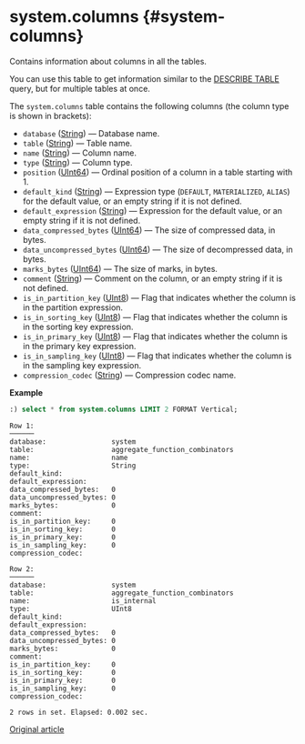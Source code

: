 # system.columns {#system-columns}

Contains information about columns in all the tables.

You can use this table to get information similar to the [DESCRIBE TABLE](../../sql-reference/statements/misc.md#misc-describe-table) query, but for multiple tables at once.

The `system.columns` table contains the following columns (the column type is shown in brackets):

-   `database` ([String](../../sql-reference/data-types/string.md)) — Database name.
-   `table` ([String](../../sql-reference/data-types/string.md)) — Table name.
-   `name` ([String](../../sql-reference/data-types/string.md)) — Column name.
-   `type` ([String](../../sql-reference/data-types/string.md)) — Column type.
-   `position` ([UInt64](../../sql-reference/data-types/int-uint.md)) — Ordinal position of a column in a table starting with 1.
-   `default_kind` ([String](../../sql-reference/data-types/string.md)) — Expression type (`DEFAULT`, `MATERIALIZED`, `ALIAS`) for the default value, or an empty string if it is not defined.
-   `default_expression` ([String](../../sql-reference/data-types/string.md)) — Expression for the default value, or an empty string if it is not defined.
-   `data_compressed_bytes` ([UInt64](../../sql-reference/data-types/int-uint.md)) — The size of compressed data, in bytes.
-   `data_uncompressed_bytes` ([UInt64](../../sql-reference/data-types/int-uint.md)) — The size of decompressed data, in bytes.
-   `marks_bytes` ([UInt64](../../sql-reference/data-types/int-uint.md)) — The size of marks, in bytes.
-   `comment` ([String](../../sql-reference/data-types/string.md)) — Comment on the column, or an empty string if it is not defined.
-   `is_in_partition_key` ([UInt8](../../sql-reference/data-types/int-uint.md)) — Flag that indicates whether the column is in the partition expression.
-   `is_in_sorting_key` ([UInt8](../../sql-reference/data-types/int-uint.md)) — Flag that indicates whether the column is in the sorting key expression.
-   `is_in_primary_key` ([UInt8](../../sql-reference/data-types/int-uint.md)) — Flag that indicates whether the column is in the primary key expression.
-   `is_in_sampling_key` ([UInt8](../../sql-reference/data-types/int-uint.md)) — Flag that indicates whether the column is in the sampling key expression.
-   `compression_codec` ([String](../../sql-reference/data-types/string.md)) — Compression codec name.

**Example**

```sql
:) select * from system.columns LIMIT 2 FORMAT Vertical;
```

```text
Row 1:
──────
database:                system
table:                   aggregate_function_combinators
name:                    name
type:                    String
default_kind:            
default_expression:      
data_compressed_bytes:   0
data_uncompressed_bytes: 0
marks_bytes:             0
comment:                 
is_in_partition_key:     0
is_in_sorting_key:       0
is_in_primary_key:       0
is_in_sampling_key:      0
compression_codec:       

Row 2:
──────
database:                system
table:                   aggregate_function_combinators
name:                    is_internal
type:                    UInt8
default_kind:            
default_expression:      
data_compressed_bytes:   0
data_uncompressed_bytes: 0
marks_bytes:             0
comment:                 
is_in_partition_key:     0
is_in_sorting_key:       0
is_in_primary_key:       0
is_in_sampling_key:      0
compression_codec:       

2 rows in set. Elapsed: 0.002 sec. 
```

[Original article](https://clickhouse.tech/docs/en/operations/system_tables/columns) <!--hide-->
